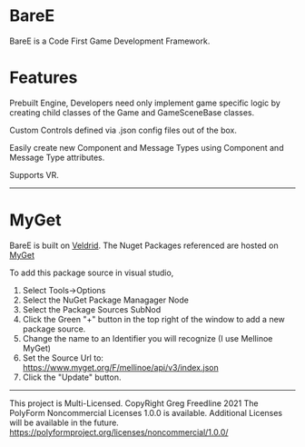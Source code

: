 ﻿# BareE

BareE is a Code First Game Development Framework. 

# Features

Prebuilt Engine, Developers need only implement game specific logic by creating child classes of the Game and GameSceneBase classes.

Custom Controls defined via .json config files out of the box.

Easily create new Component and Message Types using Component and Message Type attributes.



Supports VR.

***

# MyGet

BareE is built on [Veldrid](https://github.com/mellinoe/veldrid). The Nuget Packages referenced are hosted on [MyGet](https://www.myget.org)

To add this package source in visual studio,

1. Select Tools->Options
2. Select the NuGet Package Managager Node
3. Select the Package Sources SubNod
4. Click the Green "+" button in the top right of the window to add a new package source.
5. Change the name to an Identifier you will recognize (I use Mellinoe MyGet)
6. Set the Source Url to: https://www.myget.org/F/mellinoe/api/v3/index.json
7. Click the "Update" button.

***

This project is Multi-Licensed.
CopyRight Greg Freedline 2021
The PolyForm Noncommercial Licenses 1.0.0 is available. 
Additional Licenses will be available in the future.
https://polyformproject.org/licenses/noncommercial/1.0.0/
